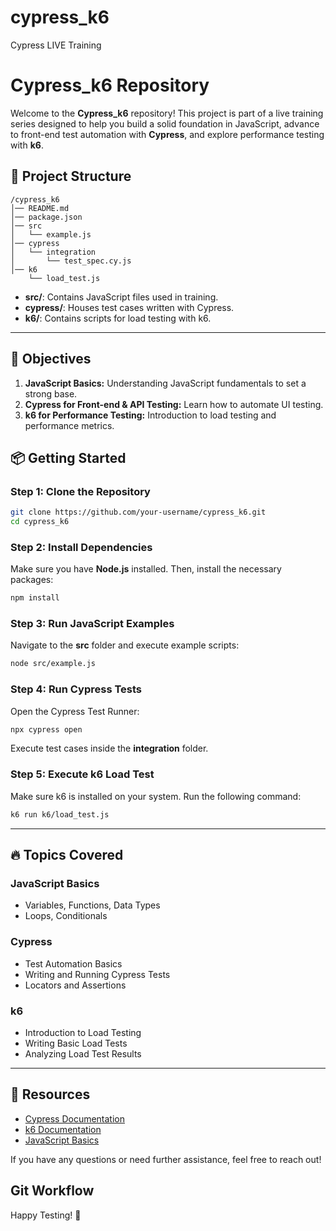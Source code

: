 # cypress_k6
Cypress LIVE Training

# Cypress_k6 Repository

Welcome to the **Cypress_k6** repository! This project is part of a live training series designed to help you build a solid foundation in JavaScript, advance to front-end test automation with **Cypress**, and explore performance testing with **k6**.

## 📁 Project Structure

```
/cypress_k6
│── README.md
│── package.json
│── src
│   └── example.js
│── cypress
│   └── integration
│       └── test_spec.cy.js
│── k6
    └── load_test.js
```

- **src/**: Contains JavaScript files used in training.
- **cypress/**: Houses test cases written with Cypress.
- **k6/**: Contains scripts for load testing with k6.

---

## 🎯 Objectives

1. **JavaScript Basics:** Understanding JavaScript fundamentals to set a strong base.
2. **Cypress for Front-end & API Testing:** Learn how to automate UI testing.
3. **k6 for Performance Testing:** Introduction to load testing and performance metrics.

## 📦 Getting Started

### Step 1: Clone the Repository
```bash
git clone https://github.com/your-username/cypress_k6.git
cd cypress_k6
```

### Step 2: Install Dependencies
Make sure you have **Node.js** installed. Then, install the necessary packages:
```bash
npm install
```

### Step 3: Run JavaScript Examples
Navigate to the **src** folder and execute example scripts:
```bash
node src/example.js
```

### Step 4: Run Cypress Tests
Open the Cypress Test Runner:
```bash
npx cypress open
```
Execute test cases inside the **integration** folder.

### Step 5: Execute k6 Load Test
Make sure k6 is installed on your system. Run the following command:
```bash
k6 run k6/load_test.js
```

---

## 🔥 Topics Covered

### JavaScript Basics
- Variables, Functions, Data Types
- Loops, Conditionals


### Cypress
- Test Automation Basics
- Writing and Running Cypress Tests
- Locators and Assertions

### k6
- Introduction to Load Testing
- Writing Basic Load Tests
- Analyzing Load Test Results

---

## 🔗 Resources
- [Cypress Documentation](https://docs.cypress.io)
- [k6 Documentation](https://k6.io/docs/)
- [JavaScript Basics](https://developer.mozilla.org/en-US/docs/Web/JavaScript/Guide)

If you have any questions or need further assistance, feel free to reach out!


## Git Workflow

Happy Testing! 🚀

